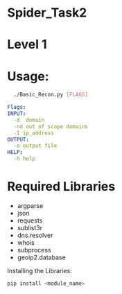 # Spider_Task2

# Level 1

# Usage:
```sh
  ./Basic_Recon.py [FLAGS]
```
```yaml
Flags:
INPUT:
  -d  domain
  -nd out of scope domains
  -I ip_address
OUTPUT:
  -o output file
HELP:
  -h help
```

# Required Libraries
- argparse
- json
- requests
- sublist3r
- dns.resolver
- whois
- subprocess
- geoip2.database

Installing the Libraries:
``` sh
pip install <module_name>
```

